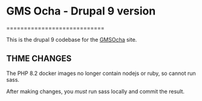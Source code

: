 # GMS Ocha - Drupal 9 version
============================

This is the drupal 9 codebase for the [GMSOcha](https://gms.unocha.org/) site.


## THME CHANGES

The PHP 8.2 docker images no longer contain nodejs or ruby, so cannot run sass.

After making changes, you *must* run sass locally and commit the result.

